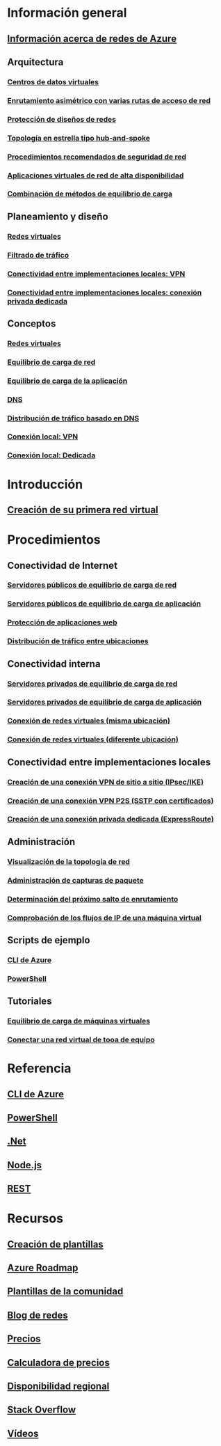 # Información general
## [Información acerca de redes de Azure](networking-overview.md)
## Arquitectura
### [Centros de datos virtuales](networking-virtual-datacenter.md)
### [Enrutamiento asimétrico con varias rutas de acceso de red](../expressroute/expressroute-asymmetric-routing.md?toc=%2fazure%2fnetworking%2ftoc.json)
### [Protección de diseños de redes](../best-practices-network-security.md?toc=%2fazure%2fnetworking%2ftoc.json)
### [Topología en estrella tipo hub-and-spoke](https://docs.microsoft.com/azure/architecture/reference-architectures/hybrid-networking/hub-spoke)
### [Procedimientos recomendados de seguridad de red](../security/azure-security-network-security-best-practices.md?toc=%2fazure%2fnetworking%2ftoc.json)
### [Aplicaciones virtuales de red de alta disponibilidad](https://docs.microsoft.com/azure/architecture/reference-architectures/dmz/nva-ha )
### [Combinación de métodos de equilibrio de carga](../traffic-manager/traffic-manager-load-balancing-azure.md?toc=%2fazure%2fnetworking%2ftoc.json)
## Planeamiento y diseño
### [Redes virtuales](../virtual-network/virtual-network-vnet-plan-design-arm.md?toc=%2fazure%2fnetworking%2ftoc.json)
### [Filtrado de tráfico](../virtual-network/virtual-networks-nsg.md?toc=%2fazure%2fnetworking%2ftoc.json)
### [Conectividad entre implementaciones locales: VPN](../vpn-gateway/vpn-gateway-plan-design.md?toc=%2fazure%2fnetworking%2ftoc.json)
### [Conectividad entre implementaciones locales: conexión privada dedicada](../expressroute/expressroute-workflows.md?toc=%2fazure%2fnetworking%2ftoc.json)

##  Conceptos
### [Redes virtuales](../virtual-network/virtual-networks-overview.md?toc=%2fazure%2fnetworking%2ftoc.json)
### [Equilibrio de carga de red](../load-balancer/load-balancer-overview.md?toc=%2fazure%2fnetworking%2ftoc.json)
### [Equilibrio de carga de la aplicación](../application-gateway/application-gateway-introduction.md?toc=%2fazure%2fnetworking%2ftoc.json)
### [DNS](../dns/dns-overview.md?toc=%2fazure%2fnetworking%2ftoc.json)
### [Distribución de tráfico basado en DNS](../traffic-manager/traffic-manager-overview.md?toc=%2fazure%2fnetworking%2ftoc.json)
### [Conexión local: VPN](../vpn-gateway/vpn-gateway-about-vpngateways.md?toc=%2fazure%2fnetworking%2ftoc.json)
### [Conexión local: Dedicada](../expressroute/expressroute-introduction.md?toc=%2fazure%2fnetworking%2ftoc.json)

# Introducción
## [Creación de su primera red virtual](../virtual-network/virtual-network-get-started-vnet-subnet.md?toc=%2fazure%2fnetworking%2ftoc.json)

# Procedimientos
## Conectividad de Internet
### [Servidores públicos de equilibrio de carga de red](../load-balancer/load-balancer-get-started-internet-portal.md?toc=%2fazure%2fnetworking%2ftoc.json)
### [Servidores públicos de equilibrio de carga de aplicación](../application-gateway/application-gateway-create-gateway-portal.md?toc=%2fazure%2fnetworking%2ftoc.json)
### [Protección de aplicaciones web](../application-gateway/application-gateway-web-application-firewall-portal.md?toc=%2fazure%2fnetworking%2ftoc.json)
### [Distribución de tráfico entre ubicaciones](../traffic-manager/traffic-manager-configure-geographic-routing-method.md?toc=%2fazure%2fnetworking%2ftoc.json)
## Conectividad interna
### [Servidores privados de equilibrio de carga de red](../load-balancer/load-balancer-get-started-ilb-arm-portal.md?toc=%2fazure%2fnetworking%2ftoc.json)
### [Servidores privados de equilibrio de carga de aplicación](../application-gateway/application-gateway-ilb-arm.md?toc=%2fazure%2fnetworking%2ftoc.json)
### [Conexión de redes virtuales (misma ubicación)](../virtual-network/virtual-networks-create-vnetpeering-arm-portal.md?toc=%2fazure%2fnetworking%2ftoc.json)
### [Conexión de redes virtuales (diferente ubicación)](../vpn-gateway/vpn-gateway-howto-vnet-vnet-resource-manager-portal.md?toc=%2fazure%2fnetworking%2ftoc.json)
## Conectividad entre implementaciones locales
### [Creación de una conexión VPN de sitio a sitio (IPsec/IKE)](../vpn-gateway/vpn-gateway-howto-site-to-site-resource-manager-portal.md?toc=%2fazure%2fnetworking%2ftoc.json)
### [Creación de una conexión VPN P2S (SSTP con certificados)](../vpn-gateway/vpn-gateway-howto-point-to-site-resource-manager-portal.md?toc=%2fazure%2fnetworking%2ftoc.json)
### [Creación de una conexión privada dedicada (ExpressRoute)](../expressroute/expressroute-howto-circuit-portal-resource-manager.md?toc=%2fazure%2fnetworking%2ftoc.json)

## Administración
### [Visualización de la topología de red](../network-watcher/network-watcher-topology-powershell.md?toc=%2fazure%2fnetworking%2ftoc.json)
### [Administración de capturas de paquete](../network-watcher/network-watcher-packet-capture-manage-portal.md?toc=%2fazure%2fnetworking%2ftoc.json)
### [Determinación del próximo salto de enrutamiento](../network-watcher/network-watcher-check-next-hop-portal.md?toc=%2fazure%2fnetworking%2ftoc.json)
### [Comprobación de los flujos de IP de una máquina virtual](../network-watcher/network-watcher-check-ip-flow-verify-portal.md?toc=%2fazure%2fnetworking%2ftoc.json)

## Scripts de ejemplo
### [CLI de Azure](cli-samples.md)
### [PowerShell](powershell-samples.md)

## Tutoriales
### [Equilibrio de carga de máquinas virtuales](../virtual-machines/linux/tutorial-load-balance-nodejs.md?toc=%2fazure%2fnetworking%2ftoc.json)
### [Conectar una red virtual de tooa de equipo](../vpn-gateway/vpn-gateway-howto-point-to-site-resource-manager-portal.md?toc=%2fazure%2fnetworking%2ftoc.json)

# Referencia
## [CLI de Azure](https://docs.microsoft.com/cli/azure/network)
## [PowerShell](https://docs.microsoft.com/powershell/module/azurerm.network/?view=azurermps-3.8.0)
## [.Net](https://docs.microsoft.com/dotnet/api/microsoft.azure.management.network?view=azuremgmtnetwork-9.1.0-preview)
## [Node.js](https://azure.microsoft.com/develop/nodejs/#azure-sdk)
## [REST](https://msdn.microsoft.com/library/mt163658.aspx)

# Recursos
## [Creación de plantillas](/azure/azure-resource-manager/resource-group-authoring-templates?toc=%2fazure%2fnetworking%2ftoc.json)
## [Azure Roadmap](https://azure.microsoft.com/roadmap/?category=networking)
## [Plantillas de la comunidad](https://azure.microsoft.com/resources/templates/)
## [Blog de redes](http://azure.microsoft.com/blog/topics/networking)
## [Precios](https://azure.microsoft.com/pricing)
## [Calculadora de precios](https://azure.microsoft.com/pricing/calculator/)
## [Disponibilidad regional](https://azure.microsoft.com/regions/services/)
## [Stack Overflow](http://stackoverflow.com/questions/tagged/azure-virtual-network)
## [Vídeos](https://azure.microsoft.com/resources/videos/index/?services=virtual-network)

